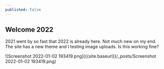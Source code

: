 ```yaml
---
published: false
---
```

## Welcome 2022

2021 went by so fast that 2022 is already here. Not much new on my end. The site has a new theme and I testing image uploads. Is this working fine?

![Screenshot 2022-01-02 193419.png]({{site.baseurl}}/_posts/Screenshot 2022-01-02 193419.png)
